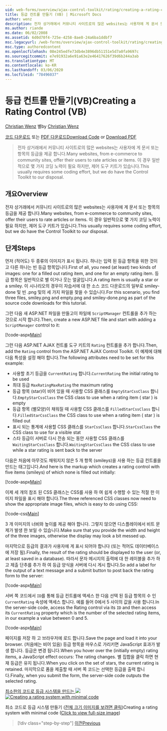 ```yaml
---
uid: web-forms/overview/ajax-control-toolkit/rating/creating-a-rating-control-vb
title: 등급 컨트롤 만들기 (VB) | Microsoft Docs
author: wenz
description: 전자 상거래에서 커뮤니티 사이트로의 많은 websites는 사용자에 게 문서 또는 항목의 등급을 제공 합니다. 일반적으로 몇 가지 코딩 작업이 필요 하지만 ...
ms.author: riande
ms.date: 06/02/2008
ms.assetid: 6d0d70f4-725e-4258-8ae8-24a6ba1ddbf7
msc.legacyurl: /web-forms/overview/ajax-control-toolkit/rating/creating-a-rating-control-vb
msc.type: authoredcontent
ms.openlocfilehash: 08e245edfe73db4e3896db51151e5d7a0fa9697c
ms.sourcegitcommit: e7e91932a6e91a63e2e46417626f39d6b244a3ab
ms.translationtype: MT
ms.contentlocale: ko-KR
ms.lasthandoff: 03/06/2020
ms.locfileid: "78496037"
---
```

# <a name="creating-a-rating-control-vb"></a><span data-ttu-id="07ef0-104">등급 컨트롤 만들기(VB)</span><span class="sxs-lookup"><span data-stu-id="07ef0-104">Creating a Rating Control (VB)</span></span>

<span data-ttu-id="07ef0-105">[Christian Wenz](https://github.com/wenz) 별</span><span class="sxs-lookup"><span data-stu-id="07ef0-105">by [Christian Wenz](https://github.com/wenz)</span></span>

<span data-ttu-id="07ef0-106">[코드 다운로드](https://download.microsoft.com/download/9/3/f/93f8daea-bebd-4821-833b-95205389c7d0/rating0.vb.zip) 또는 [PDF 다운로드](https://download.microsoft.com/download/2/d/c/2dc10e34-6983-41d4-9c08-f78f5387d32b/rating0VB.pdf)</span><span class="sxs-lookup"><span data-stu-id="07ef0-106">[Download Code](https://download.microsoft.com/download/9/3/f/93f8daea-bebd-4821-833b-95205389c7d0/rating0.vb.zip) or [Download PDF](https://download.microsoft.com/download/2/d/c/2dc10e34-6983-41d4-9c08-f78f5387d32b/rating0VB.pdf)</span></span>

> <span data-ttu-id="07ef0-107">전자 상거래에서 커뮤니티 사이트로의 많은 websites는 사용자에 게 문서 또는 항목의 등급을 제공 합니다.</span><span class="sxs-lookup"><span data-stu-id="07ef0-107">Many websites, from e-commerce to community sites, offer their users to rate articles or items.</span></span> <span data-ttu-id="07ef0-108">이 경우 일반적으로 몇 가지 코딩 노력이 필요 하지만, 제어 도구 키트가 있습니다.</span><span class="sxs-lookup"><span data-stu-id="07ef0-108">This usually requires some coding effort, but we do have the Control Toolkit to our disposal.</span></span>

## <a name="overview"></a><span data-ttu-id="07ef0-109">개요</span><span class="sxs-lookup"><span data-stu-id="07ef0-109">Overview</span></span>

<span data-ttu-id="07ef0-110">전자 상거래에서 커뮤니티 사이트로의 많은 websites는 사용자에 게 문서 또는 항목의 등급을 제공 합니다.</span><span class="sxs-lookup"><span data-stu-id="07ef0-110">Many websites, from e-commerce to community sites, offer their users to rate articles or items.</span></span> <span data-ttu-id="07ef0-111">이 경우 일반적으로 몇 가지 코딩 노력이 필요 하지만, 제어 도구 키트가 있습니다.</span><span class="sxs-lookup"><span data-stu-id="07ef0-111">This usually requires some coding effort, but we do have the Control Toolkit to our disposal.</span></span>

## <a name="steps"></a><span data-ttu-id="07ef0-112">단계</span><span class="sxs-lookup"><span data-stu-id="07ef0-112">Steps</span></span>

<span data-ttu-id="07ef0-113">먼저 (적어도) 두 종류의 이미지가 표시 됩니다. 하나는 입력 된 등급 항목을 위한 것이 고 다른 하나는 빈 등급 항목입니다.</span><span class="sxs-lookup"><span data-stu-id="07ef0-113">First of all, you need (at least) two kinds of images: one for a filled out rating item, and one for an empty rating item.</span></span> <span data-ttu-id="07ef0-114">등급 항목은 일반적으로 별 이거나 웃는 얼굴입니다.</span><span class="sxs-lookup"><span data-stu-id="07ef0-114">A rating item is usually a star or a smiley.</span></span> <span data-ttu-id="07ef0-115">이 시나리오의 경우이 자습서에 대 한 소스 코드 다운로드의 일부로 smiley-done 및 빈 .png 및의 세 가지 파일을 찾을 수 있습니다.</span><span class="sxs-lookup"><span data-stu-id="07ef0-115">For this scenario, you find three files, smiley.png and empty.png and smiley-done.png as part of the source code downloads for this tutorial.</span></span>

<span data-ttu-id="07ef0-116">그런 다음 새 ASP.NET 파일을 만들고이 파일에 `ScriptManager` 컨트롤을 추가 하는 것으로 시작 합니다.</span><span class="sxs-lookup"><span data-stu-id="07ef0-116">Then, create a new ASP.NET file and start with adding a `ScriptManager` control to it:</span></span>

[!code-aspx[Main](creating-a-rating-control-vb/samples/sample1.aspx)]

<span data-ttu-id="07ef0-117">그런 다음 ASP.NET AJAX 컨트롤 도구 키트의 `Rating` 컨트롤을 추가 합니다.</span><span class="sxs-lookup"><span data-stu-id="07ef0-117">Then, add the `Rating` control from the ASP.NET AJAX Control Toolkit.</span></span> <span data-ttu-id="07ef0-118">이 예제에 대해 다음 특성을 설정 해야 합니다.</span><span class="sxs-lookup"><span data-stu-id="07ef0-118">The following attributes need to be set for this example:</span></span>

- <span data-ttu-id="07ef0-119">사용할 초기 등급을 `CurrentRating` 합니다.</span><span class="sxs-lookup"><span data-stu-id="07ef0-119">`CurrentRating` the initial rating to be used</span></span>
- <span data-ttu-id="07ef0-120">최대 등급 `MaxRating`</span><span class="sxs-lookup"><span data-stu-id="07ef0-120">`MaxRating` the maximum rating</span></span>
- <span data-ttu-id="07ef0-121">등급 항목 (star)이 비어 있을 때 사용할 CSS 클래스를 `EmptyStarCssClass` 합니다.</span><span class="sxs-lookup"><span data-stu-id="07ef0-121">`EmptyStarCssClass` the CSS class to use when a rating item ( star ) is empty</span></span>
- <span data-ttu-id="07ef0-122">등급 항목 (별모양)이 채워질 때 사용할 CSS 클래스를 `FilledStarCssClass` 합니다.</span><span class="sxs-lookup"><span data-stu-id="07ef0-122">`FilledStarCssClass` the CSS class to use when a rating item ( star ) is filled out</span></span>
- <span data-ttu-id="07ef0-123">표시 되는 통계에 사용할 CSS 클래스를 `StarCssClass` 합니다.</span><span class="sxs-lookup"><span data-stu-id="07ef0-123">`StarCssClass` the CSS class to use for a visible stat</span></span>
- <span data-ttu-id="07ef0-124">스타 등급이 서버로 다시 전송 되는 동안 사용할 CSS 클래스를 `WaitingStarCssClass` 합니다.</span><span class="sxs-lookup"><span data-stu-id="07ef0-124">`WaitingStarCssClass` the CSS class to use while a star rating is sent back to the server</span></span>

<span data-ttu-id="07ef0-125">다음은 처음에 아무것도 채워지지 않은 5 개 항목 (smileys)을 사용 하는 등급 컨트롤을 만드는 태그입니다.</span><span class="sxs-lookup"><span data-stu-id="07ef0-125">And here is the markup which creates a rating control with five items (smileys) of which none is filled out initially:</span></span>

[!code-aspx[Main](creating-a-rating-control-vb/samples/sample2.aspx)]

<span data-ttu-id="07ef0-126">이제 세 개의 참조 된 CSS 클래스는 CSS를 사용 하 여 쉽게 수행할 수 있는 적절 한 이미지 파일을 표시 해야 합니다.</span><span class="sxs-lookup"><span data-stu-id="07ef0-126">The three referenced CSS classes now need to show the appropriate image files, which is easy to do using CSS:</span></span>

[!code-css[Main](creating-a-rating-control-vb/samples/sample3.css)]

<span data-ttu-id="07ef0-127">3 개 이미지의 너비와 높이를 제공 해야 합니다. 그렇지 않으면 디스플레이에서 비트 문제가 발생 한 보일 수 있습니다.</span><span class="sxs-lookup"><span data-stu-id="07ef0-127">Make sure that you provide the width and height of the three images, otherwise the display may look a bit messed up.</span></span>

<span data-ttu-id="07ef0-128">마지막으로 등급의 결과가 사용자에 게 표시 되어야 합니다 (또는 적어도 데이터베이스에 저장 됨).</span><span class="sxs-lookup"><span data-stu-id="07ef0-128">Finally, the result of the rating should be displayed to the user (or, at least saved in a database).</span></span> <span data-ttu-id="07ef0-129">따라서 문자 메시지의 출력에 대 한 레이블을 추가 하 고 제출 단추를 추가 하 여 등급 양식을 서버에 다시 게시 합니다.</span><span class="sxs-lookup"><span data-stu-id="07ef0-129">So add a label for the output of a text message and a submit button to post back the rating form to the server:</span></span>

[!code-aspx[Main](creating-a-rating-control-vb/samples/sample4.aspx)]

<span data-ttu-id="07ef0-130">서버 쪽 코드에서 `ID`를 통해 등급 컨트롤에 액세스 한 다음 선택 된 등급 항목의 수 인 `CurrentRating` 속성에 액세스 합니다. 예를 들어 0에서 5 사이의 값을 사용 합니다.</span><span class="sxs-lookup"><span data-stu-id="07ef0-130">In the server-side code, access the Rating control via its `ID` and then access its `CurrentRating` property which is the number of the selected rating items, in our example a value between 0 and 5.</span></span>

[!code-aspx[Main](creating-a-rating-control-vb/samples/sample5.aspx)]

<span data-ttu-id="07ef0-131">페이지를 저장 하 고 브라우저에 로드 합니다.</span><span class="sxs-lookup"><span data-stu-id="07ef0-131">Save the page and load it into your browser.</span></span> <span data-ttu-id="07ef0-132">(처음에는 비어 있음) 등급 항목을 마우스로 가리키면 JavaScript 효과가 발생 합니다. 등급은 변경 됩니다.</span><span class="sxs-lookup"><span data-stu-id="07ef0-132">When you hover over the (initially empty) rating items, a JavaScript effect occurs: The rating changes.</span></span> <span data-ttu-id="07ef0-133">별 집합을 클릭 하면 현재 등급은 유지 됩니다.</span><span class="sxs-lookup"><span data-stu-id="07ef0-133">When you click on the set of stars, the current rating is retained.</span></span> <span data-ttu-id="07ef0-134">마지막으로 폼을 제출할 때 서버 쪽 코드는 선택한 등급을 출력 합니다.</span><span class="sxs-lookup"><span data-stu-id="07ef0-134">Finally, when you submit the form, the server-side code outputs the selected rating.</span></span>

<span data-ttu-id="07ef0-135">[최소한의 코드로 등급 시스템을 만드는 ![](creating-a-rating-control-vb/_static/image2.png)](creating-a-rating-control-vb/_static/image1.png)</span><span class="sxs-lookup"><span data-stu-id="07ef0-135">[![Creating a rating system with minimal code](creating-a-rating-control-vb/_static/image2.png)](creating-a-rating-control-vb/_static/image1.png)</span></span>

<span data-ttu-id="07ef0-136">최소 코드로 등급 시스템 만들기 ([전체 크기 이미지를 보려면 클릭](creating-a-rating-control-vb/_static/image3.png))</span><span class="sxs-lookup"><span data-stu-id="07ef0-136">Creating a rating system with minimal code ([Click to view full-size image](creating-a-rating-control-vb/_static/image3.png))</span></span>

> [!div class="step-by-step"]
> [<span data-ttu-id="07ef0-137">이전</span><span class="sxs-lookup"><span data-stu-id="07ef0-137">Previous</span></span>](creating-a-rating-control-cs.md)

